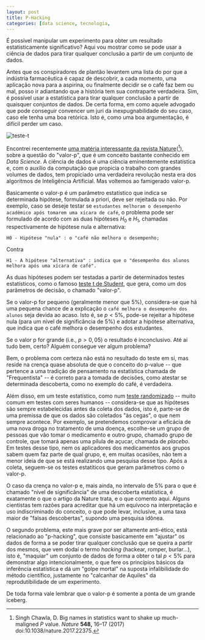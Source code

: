 ```yaml
---
layout: post
title: P-Hacking 
categories: [data science, tecnologia, 
---
```


É possível manipular um experimento para obter um resultado estatisticamente significativo? Aqui vou mostrar como se pode usar a ciência de dados para tirar qualquer conclusão a partir de um conjunto de dados. 

Antes que os conspiradores de plantão levantem uma lista do por que a indústria farmacêutica é capaz de descobrir, a cada momento, uma aplicação nova para a aspirina, ou finalmente decidir se o café faz bem ou mal, posso ir adiantando que a história tem sua contraparte verdadeira. Sim, é possível usar a estatística para tirar qualquer conclusão a partir de quaisquer conjuntos de dados. De certa forma, em como aquele advogado que pode conseguir convencer um juri da inexpugnabilidade do seu caso, caso ele tenha uma boa retórica. Isto é, como uma boa argumentação, é difícil perder um caso.

![teste-t](https://otelegrafo.com/images/p-value.png)

Encontrei recentemente [uma matéria interessante da revista Nature](https://www.nature.com/articles/nature.2017.22375)([^1]), sobre a questão do "valor-p", que é um conceito bastante conhecido em *Data Science*. A ciência de dados é uma ciência eminentemente estatística e, com o auxílio da computação que propicia o trabalho com grandes volumes de dados, tem propiciado uma verdadeira revolução nesta era dos algoritmos de Inteligência Artificial. Mas voltemos ao famigerado valor-p.

Basicamente o valor-p é um parâmetro estatístico que indica se determinada hipótese, formulada a priori, deve ser rejeitada ou não. Por exemplo, caso se deseje testar se `estudantes melhoram o desempenho acadêmico após tomarem uma xícara de café`, o problema pode ser formulado de acordo com as duas hipóteses $H_0$ e $H_1$, chamadas respectivamente de hipótese nula e alternativa:

    H0 - Hipótese "nula" : o "café não melhora o desempenho;

Contra

    H1 - A hipótese "alternativa" : indica que o "desempenho dos alunos melhora após uma xícara de café".

As duas hipóteses podem ser testadas a partir de determinados testes estatísticos, como o famoso [teste t de Student](https://pt.wikipedia.org/wiki/Teste_t_de_Student), que gera, como um dos parâmetros de decisão, o chamado "valor-p".

Se o valor-p for pequeno (geralmente menor que 5%), considera-se que há uma pequena chance de a explicação o `café melhora o desempenho dos alunos` seja devida ao acaso. Isto é, se $p<5\%$, pode-se rejeitar a hipótese nula (para um nível de significância de 5%) e adotar a hipótese alternativa, que indica que o café melhora o desempenho dos estudantes.

Se o valor p for grande (i.e., $p>0,05$) o resultado é inconclusivo. Até aí tudo bem, certo? Alguém consegue ver algum problema? 

Bem, o problema com certeza não está no resultado do teste em si, mas reside na crença quase absoluta de que o conceito do p-value -- que pertence a uma tradição de pensamento na estatística chamada de "Frequentista" -- é correto para a tomada de decisões, como atestar se determinada descoberta, como no exemplo do café, é verdadeira. 

Além disso, em um teste estatístico, como num [teste randomizado](https://pt.wikipedia.org/wiki/Estudo_cl%C3%ADnico_randomizado_controlado) -- muito comum em testes com seres humanos -- considera-se que as hipóteses são sempre estabelecidas antes da coleta dos dados, isto é, parte-se de uma premissa de que os dados são coletados "às cegas", o que nem sempre acontece. Por exemplo, se pretendemos comprovar a eficácia de uma nova droga no tratamento de uma doença, escolhe-se um grupo de pessoas que vão tomar o medicamento e outro grupo, chamado grupo de controle, que tomará apenas uma pílula de açucar, chamada de *placebo*. Em testes desse tipo, nem os aplicadores dos medicamentos aos grupos sabem quem faz parte de qual grupo, e, em muitas ocasiões, não tem a menor ideia de que se está realizando uma pesquisa desse tipo. Após a coleta, seguem-se os testes estatíticos que geram parâmetros como o valor-p.

O caso da crença no valor-p e, mais ainda, no intervalo de $5\%$ para o que é chamado "nível de significância" de uma descoberta estatística,  é exatamente o que o artigo da Nature trata, e o que comento aqui. Alguns cientistas tem razões para acreditar que há um equívoco na interpretação e uso indiscriminado do conceito, o que pode levar, inclusive, a uma taxa maior de "falsas descobertas", supondo uma pesquisa idônea.

O segundo problema, este mais grave por ser altamente anti-ético, está relacionado ao "p-hacking", que consiste basicamente em "ajustar" os dados de forma a se poder tirar qualquer conclusão que se queira a partir dos mesmos, que vem dodaí o termo *hacking*  (hackear, romper, burlar...), isto é, "maquiar" um conjunto de dados de forma a obter o tal $p < 5\%$ para demonstrar algo intencionalmente, o que fere os princípios básicos da inferência estatística e dá um "golpe mortal" na suposta infalibilidade do método científico, justamente no "calcanhar de Aquiles" da reprodutibilidade de um experimento. 

De toda forma vale lembrar que o valor-p é somente a ponta de um grande iceberg.

[^1]: Singh Chawla, D. Big names in statistics want to shake up much-maligned *P* value.
 *Nature* **548,** 16–17 (2017) doi:10.1038/nature.2017.22375.
